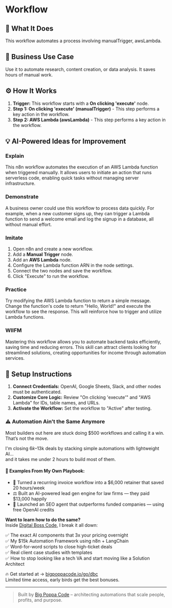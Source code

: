# Workflow

## 🚀 What It Does
This workflow automates a process involving manualTrigger, awsLambda.

## 💼 Business Use Case
Use it to automate research, content creation, or data analysis. It saves hours of manual work.

## ⚙️ How It Works
1.  **Trigger:** This workflow starts with a **On clicking 'execute'** node.
2. **Step 1: On clicking 'execute' (manualTrigger)** - This step performs a key action in the workflow.
3. **Step 2: AWS Lambda (awsLambda)** - This step performs a key action in the workflow.

## 💡 AI-Powered Ideas for Improvement
### Explain
This n8n workflow automates the execution of an AWS Lambda function when triggered manually. It allows users to initiate an action that runs serverless code, enabling quick tasks without managing server infrastructure.

### Demonstrate
A business owner could use this workflow to process data quickly. For example, when a new customer signs up, they can trigger a Lambda function to send a welcome email and log the signup in a database, all without manual effort.

### Imitate
1. Open n8n and create a new workflow.
2. Add a **Manual Trigger** node.
3. Add an **AWS Lambda** node.
4. Configure the Lambda function ARN in the node settings.
5. Connect the two nodes and save the workflow.
6. Click "Execute" to run the workflow.

### Practice
Try modifying the AWS Lambda function to return a simple message. Change the function's code to return "Hello, World!" and execute the workflow to see the response. This will reinforce how to trigger and utilize Lambda functions.

### WIIFM
Mastering this workflow allows you to automate backend tasks efficiently, saving time and reducing errors. This skill can attract clients looking for streamlined solutions, creating opportunities for income through automation services.

## 🔧 Setup Instructions
1. **Connect Credentials:** OpenAI, Google Sheets, Slack, and other nodes must be authenticated.
2. **Customize Core Logic:** Review "On clicking 'execute'" and "AWS Lambda" for IDs, table names, and URLs.
3. **Activate the Workflow:** Set the workflow to "Active" after testing.

### ⚠️ Automation Ain’t the Same Anymore

Most builders out here are stuck doing $500 workflows and calling it a win.  
That’s not the move.  

I'm closing $6k–$13k deals by stacking simple automations with lightweight AI...  
and it takes me under 2 hours to build most of them.

#### 🧠 Examples From My Own Playbook:
- 🔁 Turned a recurring invoice workflow into a $6,000 retainer that saved 20 hours/week  
- ⚖️ Built an AI-powered lead gen engine for law firms — they paid $13,000 happily  
- 🚀 Launched an SEO agent that outperforms funded companies — using free OpenAI credits  

**Want to learn how to do the same?**  
Inside [Digital Boss Code](https://bigpoppacode.io/go/dbc), I break it all down:

✅ The exact AI components that 3x your pricing overnight  
✅ My $15k Automation Framework using n8n + LangChain  
✅ Word-for-word scripts to close high-ticket deals  
✅ Real client case studies with templates  
✅ How to stop looking like a tech VA and start moving like a Solution Architect  

🔥 Get started at → [bigpoppacode.io/go/dbc](https://bigpoppacode.io/go/dbc)  
Limited time access, early birds get the best bonuses.

---
> Built by [Big Poppa Code](https://bigpoppacode.io) – architecting automations that scale people, profits, and purpose.
